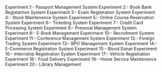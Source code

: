 Experiment 1:- Passport Management System
Experiment 2:- Book Bank Registartion System
Experiment 3:- Exam Registration System
Experiment 4:- Stock Maintenence System
Experiment 5:- Online Course Reservation System
Experiment 6:- Ticketing System
Experiment 7:- Credit Card Pricessing System
Experiment 8:- Presonal Management System
Experiment 9:- E-Book Management
Experiment 10:- Recruitment System
Experiment 11:- Conference Management System
Experiment 12:- Foreign Trading System
Experiment 13:- BPO Management System
Experiment 14:- E-Commerce Registration System
Experiment 15:- Blood Donar
Experiment 16:- Internship Registration System
Experiment 17:- Vehicle Registration
Experiment 18:- Food Delivery
Experiment 19:- Home Service Maintenence
Experiment 20:- Library Management
